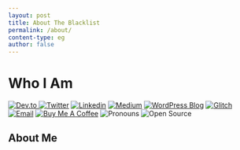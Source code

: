 ```yaml
---
layout: post
title: About The Blacklist
permalink: /about/
content-type: eg
author: false
---
```


<h1>Who I Am</h1><p>
<a href="https://dev.to/brennan" rel="noopener noreferrer nofollow">
<img alt="Dev.to" src="https://img.shields.io/badge/-dev.to-0A0A0A?style=flat&amp;labelColor=0A0A0A&amp;logo=dev.to&amp;logoColor=white&amp;link=https://dev.to/brennan" title="" resizable="false">
</a> 
<a href="https://twitter.com/brennankbrown" rel="noopener noreferrer nofollow"><img alt="Twitter" src="https://img.shields.io/badge/-Twitter-1ca0f1?style=flat&amp;labelColor=1ca0f1&amp;logo=twitter&amp;logoColor=white&amp;link=https://twitter.com/brennankbrown" title="" resizable="false"></a> <a href="https://linkedin.com/in/brennankbrown/" rel="noopener noreferrer nofollow"><img alt="Linkedin" src="https://img.shields.io/badge/-LinkedIn-blue?style=flat&amp;logo=Linkedin&amp;logoColor=white&amp;link=https://linkedin.com/in/brennankbrown/" title="" resizable="false"></a> <a href="https://medium.com/@brennanbrown" rel="noopener noreferrer nofollow"><img alt="Medium" src="https://img.shields.io/badge/-Medium-000000?style=flat&amp;labelColor=000000&amp;logo=Medium&amp;link=https://medium.com/@brennanbrown" title="" resizable="false"></a> <a href="https://wandernotebook.com" rel="noopener noreferrer nofollow"><img alt="WordPress Blog" src="https://img.shields.io/badge/-Blog-21759B?style=flat&amp;logo=WordPress&amp;logoColor=white&amp;link=https://wandernotebook.com" title="" resizable="false"></a> <a href="https://glitch.com/@brennan" rel="noopener noreferrer nofollow"><img alt="Glitch" src="https://img.shields.io/badge/-Glitch-3333FF?style=flat&amp;labelColor=3333FF&amp;logo=glitch&amp;logoColor=white&amp;link=https://glitch.com/@brennan" title="" resizable="false"></a> <a href="mailto:mail@brennanbrown.ca" rel="noopener noreferrer nofollow"><img alt="Email" src="https://img.shields.io/badge/-Email-c14438?style=flat&amp;logo=Gmail&amp;logoColor=white&amp;link=mailto:mail@brennanbrown.ca" title="" resizable="false"></a> <a href="https://ko-fi.com/brennanbrown" rel="noopener noreferrer nofollow"><img alt="Buy Me A Coffee" src="https://img.shields.io/badge/-Buy%20Me%20A%20Coffee-FF813F?style=flat&amp;logo=buy-me-a-coffee&amp;logoColor=ffffff&amp;link=https://ko-fi.com/brennanbrown" title="" resizable="false"></a> <img alt="Pronouns" src="https://img.shields.io/badge/Pronouns-He%2FHim-brightgreen?style=flat" title="" resizable="false"> <img alt="Open Source" src="https://img.shields.io/badge/-Open%20Source%20Fan-3DA639?style=flat&amp;logo=open-source-initiative&amp;logoColor=ffffff" title="" resizable="false"></p><h2>About Me</h2><p></p>
